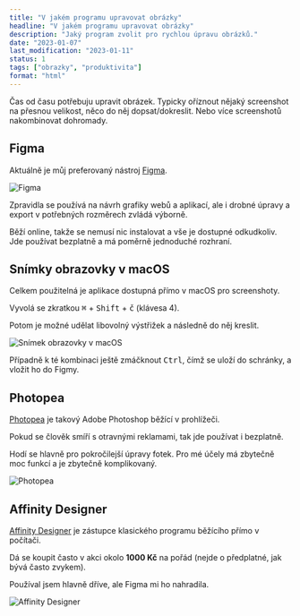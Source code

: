```yaml
---
title: "V jakém programu upravovat obrázky"
headline: "V jakém programu upravovat obrázky"
description: "Jaký program zvolit pro rychlou úpravu obrázků."
date: "2023-01-07"
last_modification: "2023-01-11"
status: 1
tags: ["obrazky", "produktivita"]
format: "html"
---
```


<p>Čas od času potřebuju upravit obrázek. Typicky oříznout nějaký screenshot na přesnou velikost, něco do něj dopsat/dokreslit. Nebo více screenshotů nakombinovat dohromady.</p>



<h2 id="figma">Figma</h2>

<p>Aktuálně je můj preferovaný nástroj <a href="https://www.figma.com/">Figma</a>.</p>

<p><img src="/files/sw-obrazky/figma.png" alt="Figma" class="border"></p>





























<p>Zpravidla se používá na návrh grafiky webů a aplikací, ale i drobné úpravy a export v potřebných rozměrech zvládá výborně.</p>

<p>Běží online, takže se nemusí nic instalovat a vše je dostupné odkudkoliv. Jde používat bezplatně a má poměrně jednoduché rozhraní.</p>






<h2 id="macos">Snímky obrazovky v macOS</h2>

<p>Celkem použitelná je aplikace dostupná přímo v macOS pro screenshoty.</p>

<p>Vyvolá se zkratkou <kbd>⌘</kbd> + <kbd>Shift</kbd> + <kbd>č</kbd> (klávesa 4).</p>

<p>Potom je možné udělat libovolný výstřižek a následně do něj kreslit.</p>

<p><img src="/files/sw-obrazky/snimek-obrazovky-v-macos.png" alt="Snímek obrazovky v macOS" class="border"></p>



















<p>Případně k té kombinaci ještě zmáčknout <kbd>Ctrl</kbd>, čímž se uloží do schránky, a vložit ho do Figmy.</p>





<h2 id="photopea">Photopea</h2>

<p><a href="https://www.photopea.com">Photopea</a> je takový Adobe Photoshop běžící v prohlížeči.</p>

<p>Pokud se člověk smíří s otravnými reklamami, tak jde používat i bezplatně.</p>

<p>Hodí se hlavně pro pokročilejší úpravy fotek. Pro mé účely má zbytečně moc funkcí a je zbytečně komplikovaný.</p>

<p><img src="/files/sw-obrazky/photopea.png" alt="Photopea" class="border"></p>



























<h2 id="affinity-designer">Affinity Designer</h2>

<p><a href="https://affinity.serif.com/en-us/designer/">Affinity Designer</a> je zástupce  klasického programu běžícího přímo v počítači.</p>

<p>Dá se koupit často v akci okolo <b>1000 Kč</b> na pořád (nejde o předplatné, jak bývá často zvykem).</p>

<p>Používal jsem hlavně dříve, ale Figma mi ho nahradila.</p>

<p></p>

<p><img src="/files/sw-obrazky/affinity-designer.png" alt="Affinity Designer" class="border"></p>



























